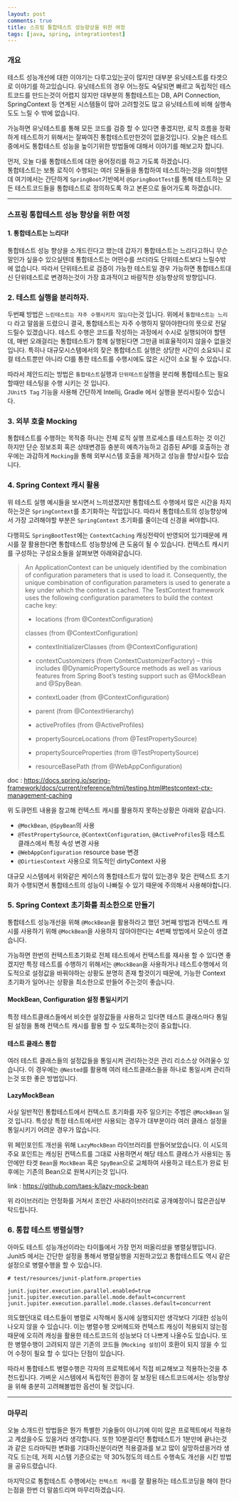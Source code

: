 ```yaml
---
layout: post
comments: true
title: 스프링 통합테스트 성능향상을 위한 여정
tags: [java, spring, integrationtest]
---
```


### 개요

테스트 성능개선에 대한 이야기는 다루고있는곳이 많지만 대부분 유닛테스트를 타겟으로 이야기를 하고있습니다. 유닛테스트의 경우 어느정도 숙달되면 빠르고 독립적인 테스트코드를 만드는것이 어렵지 않지만 대부분의 통합테스트는 DB, API Connection, SpringContext 등 연계된 시스템들이 많아 고려할것도 많고 유닛테스트에 비해 실행속도도 느릴 수 밖에 없습니다.

가능하면 유닛테스트를 통해 모든 코드를 검증 할 수 있다면 좋겠지만, 로직 흐름을 정확하게 테스트하기 위해서는 잘짜여진 통합테스트만한것이 없을것입니다. 오늘은 테스트중에서도 통합테스트 성능을 높이기위한 방법들에 대해서 이야기를 해보고자 합니다.

먼저, 오늘 다룰 통합테스트에 대한 용어정리를 하고 가도록 하겠습니다.  
통합테스트는 보통 로직이 수행되는 여러 모듈들을 통합하여 테스트하는것을 의미할텐데 여기에서는 간단하게 `SpringBoot`기반에서 `@SpringBootTest`를 통해 테스트하는 모든 테스트코드들을 통합테스트로 정의하도록 하고 본론으로 들어가도록 하겠습니다.

---
### 스프링 통합테스트 성능 향상을 위한 여정
#### 1. 통합테스트는 느리다!

통합테스트 성능 향상을 소개드린다고 했는데 갑자기 통합테스트는 느리다고하니 무슨말인가 싶을수 있으실텐데 통합테스트는 어떤수를 쓰더라도 단위테스트보다 느릴수밖에 없습니다. 따라서 단위테스트로 검증이 가능한 테스트일 경우 가능하면 통합테스트대신 단위테스트로 변경하는것이 가장 효과적이고 바람직한 성능향상의 방향입니다.

### 2. 테스트 실행을 분리하자.

두번째 방법은 `느린테스트는 자주 수행시키지 않는다`는것 입니다.
위에서 `통합테스트는 느리다` 라고 말씀을 드렸으니 결국, 통합테스트는 자주 수행하지 말아야한다의 뜻으로 전달드릴수 있겠습니다. 
테스트 수행은 코드를 작성하는 과정에서 수시로 실행되어야 할텐데, 매번 오래걸리는 통합테스트가 함께 실행된다면 그만큼 비효율적이지 않을수 없을것입니다. 특히나 대규모시스템에서의 잦은 통합테스트 실행은 상당한 시간이 소요되니 로컬 테스트뿐만 아니라 CI를 통한 테스트를 수행시에도 많은 시간이 소요 될 수 있습니다. 

따라서 제안드리는 방법은 `통합테스트`실행과 `단위테스트`실행을 분리해 통합테스트는 필요할때만 테스팅을 수행 시키는 것 입니다.  
`JUnit5 Tag` 기능을 사용해 간단하게 Intellij, Gradle 에서 실행을 분리시킬수 있습니다.

### 3. 외부 호출 Mocking

통합테스트를 수행하는 목적중 하나는 전체 로직 실행 프로세스를 테스트하는 것 이긴 하지만 단순 정보조회 혹은 상태변경등 충분히 예측가능하고 검증된 API를 호출하는 경우에는 과감하게 `Mocking`을 통해 외부시스템 호출을 제거하고 성능을 향상시킬수 있습니다. 

### 4. Spring Context 캐시 활용

위 테스트 실행 예시들을 보시면서 느끼셨겠지만 통합테스트 수행에서 많은 시간을 차지하는것은 `SpringContext`를 초기화하는 작업입니다. 따라서 통합테스트의 성능향상에서 가장 고려해야할 부분은 `SpringContext` 초기화를 줄이는데 신경을 써야합니다. 

다행히도 `SpringBootTest`에는 `ContextCaching` 캐싱전략이 반영되어 있기때문에 캐시를 잘 활용한다면 통합테스트 성능향상에 큰 도움이 될 수 있습니다. 컨텍스트 캐시키를 구성하는 구성요소들을 살펴보면 아래와같습니다.

> An ApplicationContext can be uniquely identified by the combination of configuration parameters that is used to load it. Consequently, the unique combination of configuration parameters is used to generate a key under which the context is cached. The TestContext framework uses the following configuration parameters to build the context cache key:
> 
> - locations (from @ContextConfiguration)
> 
> classes (from @ContextConfiguration)
> 
> - contextInitializerClasses (from @ContextConfiguration)
> 
> - contextCustomizers (from ContextCustomizerFactory) – this includes @DynamicPropertySource methods as well as various features from Spring Boot’s testing support such as @MockBean and @SpyBean.
> 
> - contextLoader (from @ContextConfiguration)
> 
> - parent (from @ContextHierarchy)
> 
> - activeProfiles (from @ActiveProfiles)
> 
> - propertySourceLocations (from @TestPropertySource)
> 
> - propertySourceProperties (from @TestPropertySource)
> 
> - resourceBasePath (from @WebAppConfiguration)

doc : https://docs.spring.io/spring-framework/docs/current/reference/html/testing.html#testcontext-ctx-management-caching

위 도큐먼트 내용을 참고해 컨텍스트 캐시를 활용하지 못하는상황은 아래와 같습니다.

- `@MockBean`, `@SpyBean`의 사용
- `@TestPropertySource`, `@ContextConfiguration`, `@ActiveProfiles`등 테스트 클래스에서 특정 속성 변경 사용
- `@WebAppConfiguration` resource base 변경
- `@DirtiesContext` 사용으로 의도적인 dirtyContext 사용

대규모 시스템에서 위와같은 케이스의 통합테스트가 많이 있는경우 잦은 컨텍스트 초기화가 수행되면서 통합테스트의 성능이 나빠질 수 있기 때문에 주의해서 사용해야합니다.


### 5. Spring Context 초기화를 최소한으로 만들기

통합테스트 성능개선을 위해 `@MockBean`을 활용하라고 했던 3번째 방법과 컨텍스트 캐시를 사용하기 위해 `@MockBean`을 사용하지 않아야한다는 4번째 방법에서 모순이 생겼습니다. 

가능하면 한번의 컨텍스트초기화로 전체 테스트에서 컨텍스트를 재사용 할 수 있다면 좋겠지만 특정 테스트를 수행하기 위해서는 `@MockBean`을 사용하거나 테스트수행에서 의도적으로 설정값을 바꿔야하는 상황도 분명히 존재 할것이기 때문에, 가능한 Context 초기화가 일어나는 상황을 최소한으로 만들어 주는것이 좋습니다.

#### MockBean, Configuration 설정 통일시키기

특정 테스트클래스들에서 비슷한 설정값들을 사용하고 있다면 테스트 클래스마다 통일된 설정을 통해 컨택스트 캐시를 활용 할 수 있도록하는것이 중요합니다.


#### 테스트 클래스 통합

여러 테스트 클래스들의 설정값들을 통일시켜 관리하는것은 관리 리소스상 어려울수 있습니다. 이 경우에는 `@Nested`를 활용해 여러 테스트클래스들을 하나로 통일시켜 관리하는것 또한 좋은 방법입니다. 

#### LazyMockBean

사실 일반적인 통합테스트에서 컨텍스트 초기화를 자주 일으키는 주범은 `@MockBean` 일 것 입니다. 특성상 특정 테스트에서만 사용되는 경우가 대부분이라 여러 클래스 설정을 통일시키기 어려운 경우가 많습니다.  

위 페인포인트 개선을 위해 `LazyMockBean` 라이브러리를 만들어보았습니다. 이 시도의 주요 포인트는 캐싱된 컨텍스트를 그대로 사용하면서 해당 테스트 클래스가 사용되는 동안에만 타겟 `Bean`을 `MockBean` 혹은 `SpyBean`으로 교체하여 사용하고 테스트가 완료 된 후에는 기존의 Bean으로 원복시키는것 입니다.


link : https://github.com/taes-k/lazy-mock-bean

위 라이브러리는 안정화를 거쳐서 조만간 사내라이브러리로 공개예정이니 많은관심부탁드립니다.


### 6. 통합 테스트 병렬실행?

아마도 테스트 성능개선이라는 타이틀에서 가장 먼저 떠올리셨을 병렬실행입니다. Junit5 에서는 간단한 설정을 통해서 병렬실행을 지원하고있고 통합테스트도 역시 같은 설정으로 병렬수행을 할 수 있습니다.

```properties
# test/resources/junit-platform.properties

junit.jupiter.execution.parallel.enabled=true
junit.jupiter.execution.parallel.mode.default=concurrent
junit.jupiter.execution.parallel.mode.classes.default=concurrent
```

의도했던대로 테스트들이 병렬로 시작해서 동시에 실행되지만 생각보다 기대한 성능이 나오지 않을 수 있습니다. 이는 병렬수행 오버헤드와 컨텍스트 캐싱이 적용되지 않는점 때문에 오히려 캐싱을 활용한 테스트코드의 성능보다 더 나쁘게 나올수도 있습니다. 또한 병렬수행이 고려되지 않은 기존의 코드들 (`Mocking 설정`)이 호환이 되지 않을 수 있어 수정이 필요 할 수 있다는 단점이 있습니다.

따라서 통합테스트 병렬수행은 각자의 프로젝트에서 직접 비교해보고 적용하는것을 추천드립니다. 가벼운 시스템에서 독립적인 환경이 잘 보장된 테스트코드에서는 성능향상을 위해 충분히 고려해볼법한 옵션이 될 것입니다.

---

### 마무리

오늘 소개드린 방법들은 뭔가 특별한 기술들이 아니기에 이미 많은 프로젝트에서 적용하고 계셨을수도 있을거라 생각합니다. 또한 10분걸리던 통합테스트가 1분만에 끝나는것과 같은 드라마틱한 변화를 기대하신분이라면 적용결과를 보고 많이 실망하셨을거라 생각도 드는데, 저희 시스템 기준으로는 약 30%정도의 테스트 수행속도 개선을 시킨 방법을 공유드렸습니다.

마지막으로 통합테스트 수행에서는 `컨텍스트 캐시`를 잘 활용하는 테스트코딩을 해야 한다는점을 한번 더 말씀드리며 마무리하겠습니다.








